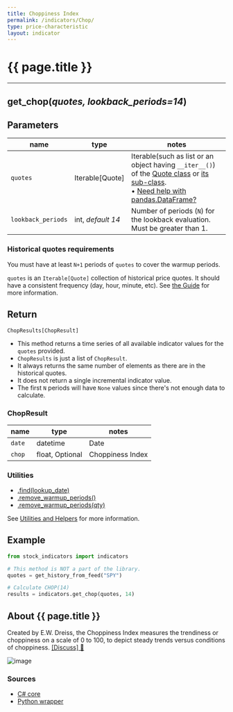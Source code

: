 ```yaml
---
title: Choppiness Index
permalink: /indicators/Chop/
type: price-characteristic
layout: indicator
---
```


# {{ page.title }}

<hr>

## **get_chop**(*quotes, lookback_periods=14*)

## Parameters

| name | type | notes
| -- |-- |--
| `quotes` | Iterable[Quote] | Iterable(such as list or an object having `__iter__()`) of the [Quote class]({{site.baseurl}}/guide/#historical-quotes) or [its sub-class]({{site.baseurl}}/guide/#using-custom-quote-classes). <br><span class='qna-dataframe'> • [Need help with pandas.DataFrame?]({{site.baseurl}}/guide/#using-pandasdataframe)</span>
| `lookback_periods` | int, *default 14* | Number of periods (`N`) for the lookback evaluation.  Must be greater than 1.

### Historical quotes requirements

You must have at least `N+1` periods of `quotes` to cover the warmup periods.

`quotes` is an `Iterable[Quote]` collection of historical price quotes.  It should have a consistent frequency (day, hour, minute, etc).  See [the Guide]({{site.baseurl}}/guide/#historical-quotes) for more information.

## Return

```python
ChopResults[ChopResult]
```

- This method returns a time series of all available indicator values for the `quotes` provided.
- `ChopResults` is just a list of `ChopResult`.
- It always returns the same number of elements as there are in the historical quotes.
- It does not return a single incremental indicator value.
- The first `N` periods will have `None` values since there's not enough data to calculate.

### ChopResult

| name | type | notes
| -- |-- |--
| `date` | datetime | Date
| `chop` | float, Optional | Choppiness Index

### Utilities

- [.find(lookup_date)]({{site.baseurl}}/utilities#find-indicator-result-by-date)
- [.remove_warmup_periods()]({{site.baseurl}}/utilities#remove-warmup-periods)
- [.remove_warmup_periods(qty)]({{site.baseurl}}/utilities#remove-warmup-periods)

See [Utilities and Helpers]({{site.baseurl}}/utilities#utilities-for-indicator-results) for more information.

## Example

```python
from stock_indicators import indicators

# This method is NOT a part of the library.
quotes = get_history_from_feed("SPY")

# Calculate CHOP(14)
results = indicators.get_chop(quotes, 14)
```

## About {{ page.title }}

Created by E.W. Dreiss, the Choppiness Index measures the trendiness or choppiness on a scale of 0 to 100, to depict steady trends versus conditions of choppiness.  [[Discuss] :speech_balloon:]({{site.github.base_repository_url}}/discussions/357 "Community discussion about this indicator")

![image]({{site.charturl}}/Chop.png)

### Sources

- [C# core]({{site.base_sourceurl}}/a-d/Chop/Chop.Series.cs)
- [Python wrapper]({{site.sourceurl}}/chop.py)

